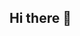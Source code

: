 ## Hi there 👋

<!--
**Teenu24/Teenu24** is a ✨ _special_ ✨ repository because its `README.md` (this file) appears on your GitHub profile.

# Hi, I'm Teenu Anand Nukavarapu 👋  

🚀 **Senior Software Engineer (Backend | Trust & Safety Platforms)**  
Building scalable, resilient systems with Java, Spring Boot, and AWS.  

---

### 🛠️ Tech Toolbox
- **Languages:** Java, JavaScript, Python  
- **Backend:** Spring Boot, REST APIs, Microservices  
- **Frontend:** React.js (for full-stack work)  
- **Cloud & DevOps:** AWS (EC2, S3, Lambda, RDS, ECS/EKS), Docker, Kubernetes, GitHub Actions  
- **Databases:** PostgreSQL, MySQL, MongoDB  

---

### 📌 Featured Projects
- 🔗 [Employee Recognition API](https://github.com/Teenu24/employee-recognition-api) – Spring Boot microservice with REST APIs, JWT auth, Docker support  
- 🔗 [Spring AI Learning](https://github.com/Teenu24/mcp-spring-ai-learning) – Experimenting with Spring + AI integrations  
- 🔗 [Design Patterns in Java](https://github.com/Teenu24/design-patterns-java) – Classic design patterns, refactored with modern Java  


---

### 🌱 What I'm exploring
- Applying **AI/ML in backend platforms**  
- Cloud-native deployments with **Kubernetes on AWS**  
- Advanced **system design for trust & safety platforms**

---

### 📫 Connect 
- 💼 [LinkedIn](https://www.linkedin.com/in/teenu-anand-nukavarapu/)  
